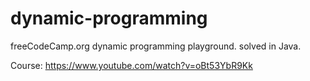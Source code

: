 # dynamic-programming
freeCodeCamp.org dynamic programming playground. solved in Java.

Course: https://www.youtube.com/watch?v=oBt53YbR9Kk
